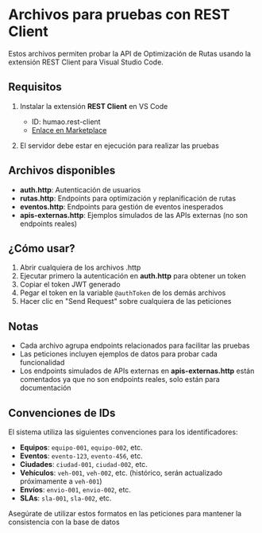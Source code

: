# Archivos para pruebas con REST Client

Estos archivos permiten probar la API de Optimización de Rutas usando la extensión REST Client para Visual Studio Code.

## Requisitos

1. Instalar la extensión **REST Client** en VS Code
   - ID: humao.rest-client
   - [Enlace en Marketplace](https://marketplace.visualstudio.com/items?itemName=humao.rest-client)

2. El servidor debe estar en ejecución para realizar las pruebas

## Archivos disponibles

- **auth.http**: Autenticación de usuarios
- **rutas.http**: Endpoints para optimización y replanificación de rutas
- **eventos.http**: Endpoints para gestión de eventos inesperados
- **apis-externas.http**: Ejemplos simulados de las APIs externas (no son endpoints reales)

## ¿Cómo usar?

1. Abrir cualquiera de los archivos .http
2. Ejecutar primero la autenticación en **auth.http** para obtener un token
3. Copiar el token JWT generado
4. Pegar el token en la variable `@authToken` de los demás archivos
5. Hacer clic en "Send Request" sobre cualquiera de las peticiones

## Notas

- Cada archivo agrupa endpoints relacionados para facilitar las pruebas
- Las peticiones incluyen ejemplos de datos para probar cada funcionalidad
- Los endpoints simulados de APIs externas en **apis-externas.http** están comentados ya que no son endpoints reales, solo están para documentación

## Convenciones de IDs

El sistema utiliza las siguientes convenciones para los identificadores:

- **Equipos**: `equipo-001`, `equipo-002`, etc.
- **Eventos**: `evento-123`, `evento-456`, etc.
- **Ciudades**: `ciudad-001`, `ciudad-002`, etc.
- **Vehículos**: `veh-001`, `veh-002`, etc. (histórico, serán actualizado próximamente a `veh-001`)
- **Envíos**: `envio-001`, `envio-002`, etc.
- **SLAs**: `sla-001`, `sla-002`, etc.

Asegúrate de utilizar estos formatos en las peticiones para mantener la consistencia con la base de datos 